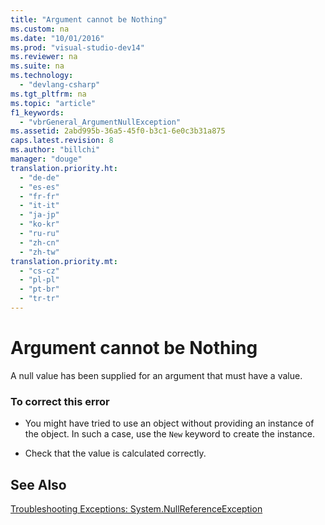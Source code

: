 ```yaml
---
title: "Argument cannot be Nothing"
ms.custom: na
ms.date: "10/01/2016"
ms.prod: "visual-studio-dev14"
ms.reviewer: na
ms.suite: na
ms.technology: 
  - "devlang-csharp"
ms.tgt_pltfrm: na
ms.topic: "article"
f1_keywords: 
  - "vbrGeneral_ArgumentNullException"
ms.assetid: 2abd995b-36a5-45f0-b3c1-6e0c3b31a875
caps.latest.revision: 8
ms.author: "billchi"
manager: "douge"
translation.priority.ht: 
  - "de-de"
  - "es-es"
  - "fr-fr"
  - "it-it"
  - "ja-jp"
  - "ko-kr"
  - "ru-ru"
  - "zh-cn"
  - "zh-tw"
translation.priority.mt: 
  - "cs-cz"
  - "pl-pl"
  - "pt-br"
  - "tr-tr"
---
```

# Argument cannot be Nothing
A null value has been supplied for an argument that must have a value.  
  
### To correct this error  
  
-   You might have tried to use an object without providing an instance of the object. In such a case, use the `New` keyword to create the instance.  
  
-   Check that the value is calculated correctly.  
  
## See Also  
 [Troubleshooting Exceptions: System.NullReferenceException](../misc/troubleshooting-exceptions--system.nullreferenceexception.md)